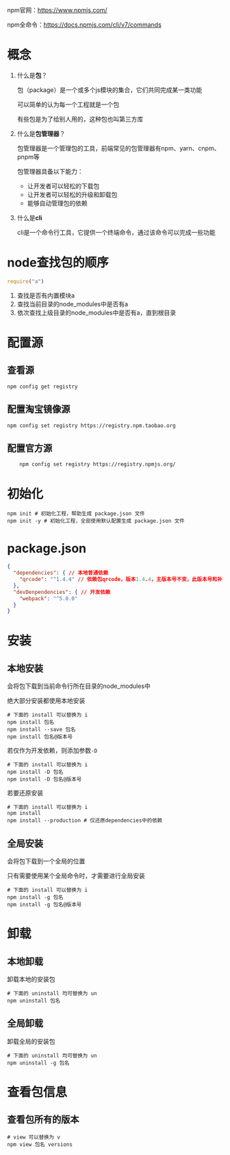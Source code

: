 npm官网：https://www.npmjs.com/

npm全命令：https://docs.npmjs.com/cli/v7/commands

# 概念

1. 什么是**包**？

   包（package）是一个或多个js模块的集合，它们共同完成某一类功能

   可以简单的认为每一个工程就是一个包

   有些包是为了给别人用的，这种包也叫第三方库

2. 什么是**包管理器**？

   包管理器是一个管理包的工具，前端常见的包管理器有npm、yarn、cnpm、pnpm等

   包管理器具备以下能力：

   - 让开发者可以轻松的下载包
   - 让开发者可以轻松的升级和卸载包
   - 能够自动管理包的依赖

3. 什么是**cli**

   cli是一个命令行工具，它提供一个终端命令，通过该命令可以完成一些功能

# node查找包的顺序

```js
require("a")
```

1. 查找是否有内置模块a
2. 查找当前目录的node_modules中是否有a
3. 依次查找上级目录的node_modules中是否有a，直到根目录

# 配置源

## 查看源

```shell
npm config get registry
```

## 配置淘宝镜像源

```shell
npm config set registry https://registry.npm.taobao.org
```

## 配置官方源

```shell
	npm config set registry https://registry.npmjs.org/
```

# 初始化

```shell
npm init # 初始化工程，帮助生成 package.json 文件
npm init -y # 初始化工程，全部使用默认配置生成 package.json 文件
```

# package.json

```json
{
  "dependencies": { // 本地普通依赖
    "qrcode": "^1.4.4" // 依赖包qrcode，版本1.4.4，主版本号不变，此版本号和补丁版本可增
  },
  "devDenpendencies": { // 开发依赖
    "webpack": "^5.0.0" 
  }
}
```

# 安装

## 本地安装

会将包下载到当前命令行所在目录的node_modules中

绝大部分安装都使用本地安装

```shell
# 下面的 install 可以替换为 i
npm install 包名
npm install --save 包名
npm install 包名@版本号
```

若仅作为开发依赖，则添加参数`-D`

```shell
# 下面的 install 可以替换为 i
npm install -D 包名
npm install -D 包名@版本号
```

若要还原安装

```shell
# 下面的 install 可以替换为 i
npm install
npm install --production # 仅还原dependencies中的依赖
```

## 全局安装

会将包下载到一个全局的位置

只有需要使用某个全局命令时，才需要进行全局安装

```shell
# 下面的 install 可以替换为 i
npm install -g 包名
npm install -g 包名@版本号
```

# 卸载

## 本地卸载

卸载本地的安装包

```shell
# 下面的 uninstall 均可替换为 un
npm uninstall 包名
```

## 全局卸载

卸载全局的安装包

```shell
# 下面的 uninstall 均可替换为 un
npm uninstall -g 包名
```

# 查看包信息

## 查看包所有的版本

```shell
# view 可以替换为 v
npm view 包名 versions
```

